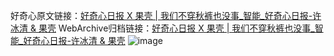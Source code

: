好奇心原文链接：[好奇心日报 X 果壳 | 我们不穿秋裤也没事_智能_好奇心日报-许冰清 & 果壳](https://www.qdaily.com/articles/6434.html)
WebArchive归档链接：[好奇心日报 X 果壳 | 我们不穿秋裤也没事_智能_好奇心日报-许冰清 & 果壳](https://web.archive.org/web/https://www.qdaily.com/articles/6434.html)
![image](http://ww3.sinaimg.cn/large/007d5XDply1g3whr3t9a4j30vy0ghdlc)